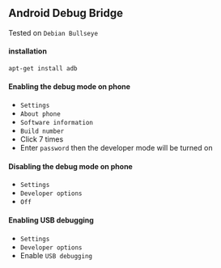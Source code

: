 ## Android Debug Bridge

Tested on `Debian Bullseye`

#### installation

```bash
apt-get install adb
```

#### Enabling the debug mode on phone

- `Settings`
- `About phone`
- `Software information`
- `Build number`
- Click 7 times
- Enter `password` then the developer mode will be turned on

#### Disabling the debug mode on phone

- `Settings`
- `Developer options`
- `Off`

#### Enabling USB debugging

- `Settings`
- `Developer options`
- Enable `USB debugging`
